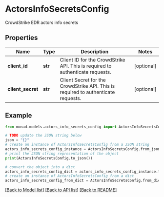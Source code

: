 # ActorsInfoSecretsConfig

CrowdStrike EDR actors info secrets

## Properties

Name | Type | Description | Notes
------------ | ------------- | ------------- | -------------
**client_id** | **str** | Client ID for the CrowdStrike API. This is required to authenticate requests. | [optional] 
**client_secret** | **str** | Client Secret for the CrowdStrike API. This is required to authenticate requests. | [optional] 

## Example

```python
from monad.models.actors_info_secrets_config import ActorsInfoSecretsConfig

# TODO update the JSON string below
json = "{}"
# create an instance of ActorsInfoSecretsConfig from a JSON string
actors_info_secrets_config_instance = ActorsInfoSecretsConfig.from_json(json)
# print the JSON string representation of the object
print(ActorsInfoSecretsConfig.to_json())

# convert the object into a dict
actors_info_secrets_config_dict = actors_info_secrets_config_instance.to_dict()
# create an instance of ActorsInfoSecretsConfig from a dict
actors_info_secrets_config_from_dict = ActorsInfoSecretsConfig.from_dict(actors_info_secrets_config_dict)
```
[[Back to Model list]](../README.md#documentation-for-models) [[Back to API list]](../README.md#documentation-for-api-endpoints) [[Back to README]](../README.md)


